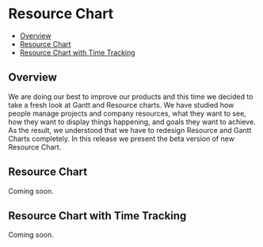 # Resource Chart

* [Overview](#overview)
* [Resource Chart](#resource_chart)
* [Resource Chart with Time Tracking](#resource_chart_with_time_tracking)

## Overview

We are doing our best to improve our products and this time we decided to take a fresh look at Gantt and Resource charts. We have studied how people manage projects and company resources, what they want to see, how they want to display things happening, and goals they want to achieve. As the result, we understood that we have to redesign Resource and Gantt Charts completely. In this release we present the beta version of new Resource Chart.

## Resource Chart

Coming soon.

## Resource Chart with Time Tracking

Coming soon.
